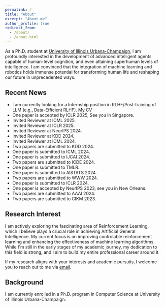 ```yaml
---
permalink: /
title: "About"
excerpt: "About me"
author_profile: true
redirect_from: 
  - /about/
  - /about.html
---
```


As a Ph.D. student at [University of Illinois Urbana-Champaign](https://illinois.edu/), I am profoundly interested in the development of advanced intelligent agents capable of human-level cognition, and even attaining superhuman levels of intelligence. I am convinced that the integration of machine learning and robotics holds immense potential for transforming human life and reshaping our future in unprecedented ways.


## Recent News

* I am currently looking for a Internship position in RLHF/Post-training of LLM (e.g., Data-Efficient RLHF). [My CV](https://www.jiajunfan.com/files/CV.pdf)
* One paper is accepted by ICLR 2025, See you in Singapore.
* Invited Reviewer at ICML 2025.
* Invited Reviewer at ICLR 2025.
* Invited Reviewer at NeurIPS 2024.
* Invited Reviewer at KDD 2024.
* Invited Reviewer at ICML 2024.
* Two papers are submitted to KDD 2024.
* One paper is submitted to ICML 2024.
* One paper is submitted to IJCAI 2024.
* Two papers are submitted to ICDE 2024.
* One paper is submitted to TMLR.
* One paper is submitted to AISTATS 2024.
* Two papers are submitted to WWW 2024.
* One paper is submitted to ICLR 2024.
* One paper is accepted by NeurIPS 2023, see you in New Orleans.
* Two papers are submitted to AAAI 2024.
* Two papers are submitted to CIKM 2023.

## Research Interest

I am actively exploring the fascinating area of Reinforcement Learning, which I believe plays a crucial role in achieving Artificial General Intelligence. My current focus is on improving controlable reinforcement learning and enhancing the effectiveness of machine learning algorithms. While I'm still in the early stages of my academic journey, my dedication to this field is strong, and I aim to build my entire professional career around it.

If my research aligns with your interests and academic pursuits, I welcome you to reach out to me via [email](mailto:jiajunfanthu@gmail.com).

## Background


I am currently enrolled in a Ph.D. program in Computer Science at  University of Illinois Urbana-Champaign. 



